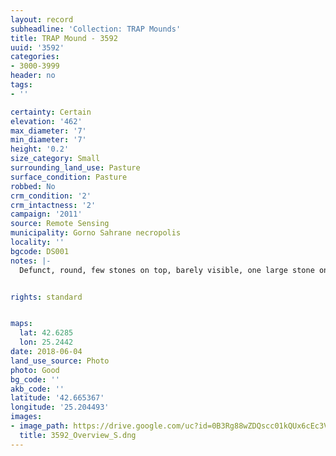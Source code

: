 ```yaml
---
layout: record
subheadline: 'Collection: TRAP Mounds'
title: TRAP Mound - 3592
uuid: '3592'
categories:
- 3000-3999
header: no
tags:
- ''

certainty: Certain
elevation: '462'
max_diameter: '7'
min_diameter: '7'
height: '0.2'
size_category: Small
surrounding_land_use: Pasture
surface_condition: Pasture
robbed: No
crm_condition: '2'
crm_intactness: '2'
campaign: '2011'
source: Remote Sensing
municipality: Gorno Sahrane necropolis
locality: ''
bgcode: DS001
notes: |-
  Defunct, round, few stones on top, barely visible, one large stone on top, badly damaged (agricultural activity).


rights: standard


maps:
  lat: 42.6285
  lon: 25.2442
date: 2018-06-04
land_use_source: Photo
photo: Good
bg_code: ''
akb_code: ''
latitude: '42.665367'
longitude: '25.204493'
images:
- image_path: https://drive.google.com/uc?id=0B3Rg88wZDQscc01kQUx6cEc3V1k
  title: 3592_Overview_S.dng
---
```


